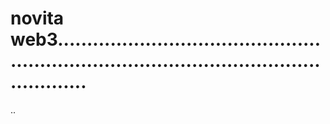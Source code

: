 # novita web3...............................................................................................................
..
